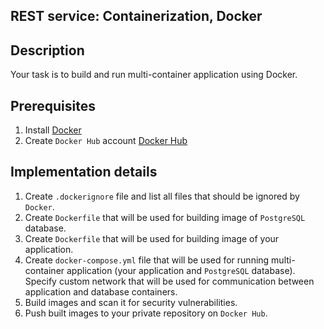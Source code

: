 ## REST service: Containerization, Docker 

## Description

Your task is to build and run multi-container application using Docker.
## Prerequisites

1. Install [Docker](https://docs.docker.com/engine/install/)
2. Create `Docker Hub` account [Docker Hub](https://hub.docker.com/)

## Implementation details

1. Create `.dockerignore` file and list all files that should be ignored by `Docker`.
2. Create `Dockerfile` that will be used for building image of `PostgreSQL` database.
3. Create `Dockerfile` that will be used for building image of your application.
4. Create `docker-compose.yml` file that will be used for running multi-container application (your application and `PostgreSQL` database). Specify custom network that will be used for communication between application and database containers.
6. Build images and scan it for security vulnerabilities.
7. Push built images to your private repository on `Docker Hub`.
